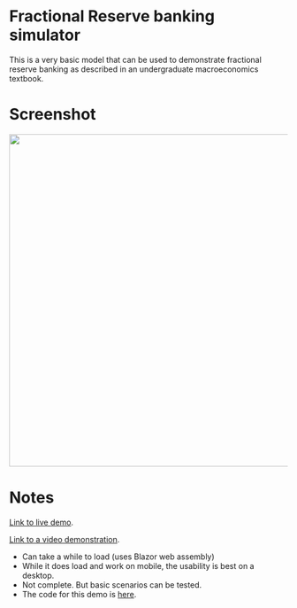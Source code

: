 # Fractional Reserve banking simulator

This is a very basic model that can be used to demonstrate fractional reserve banking as described in an undergraduate macroeconomics textbook.

# Screenshot

<img src="https://user-images.githubusercontent.com/20816/181410663-20633286-2224-449b-9b8a-a7b13eb24c63.png" width="600">

# Notes

[Link to live demo](https://radzenslider20220725003447.azurewebsites.net/banking-system).

[Link to a video demonstration](https://youtu.be/Kygc8OrTK_A).

- Can take a while to load (uses Blazor web assembly)
- While it does load and work on mobile, the usability is best on a desktop.
- Not complete. But basic scenarios can be tested.
- The code for this demo is [here]([https://github.com/dharmatech/FractionalReserveBankingTest/tree/master/BankCapitalWasm](https://github.com/dharmatech/FractionalReserveBankingTest/blob/master/BankCapitalWasm/Pages/BankingSystem.razor)).
